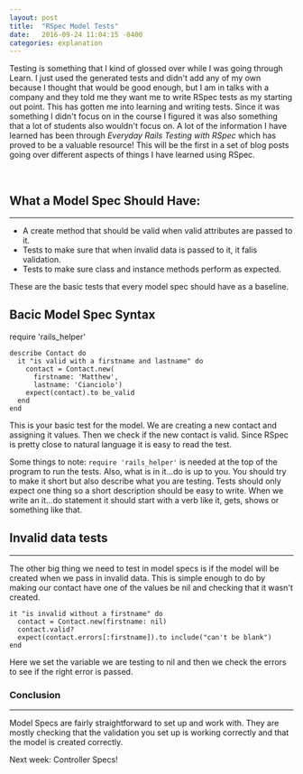 ```yaml
---
layout: post
title:  "RSpec Model Tests"
date:   2016-09-24 11:04:15 -0400
categories: explanation
---
```


<p>Testing is something that I kind of glossed over while I was going through Learn. I just used the generated tests and didn't add any of my own because I thought that would be good enough, but I am in talks with a company and they told me they want me to write RSpec tests as my starting out point. This has gotten me into learning and writing tests. Since it was something I didn't focus on in the course I figured it was also something that a lot of students also wouldn't focus on. A lot of the information I have learned has been through <i>Everyday Rails Testing with RSpec</i> which has proved to be a valuable resource! This will be the first in a set of blog posts going over different aspects of things I have learned using RSpec.</p>
<br />

<h2>What a Model Spec Should Have:</h2>
<hr />
<p>
  <ul>
  <li>A create method that should be valid when valid attributes are passed to it.</li>
  <li>Tests to make sure that when invalid data is passed to it, it falis validation.</li>
  <li>Tests to make sure class and instance methods perform as expected.</li>  
  </ul>

  These are the basic tests that every model spec should have as a baseline.
</p>

<h2>Bacic Model Spec Syntax</h2>
    require 'rails_helper'

    describe Contact do
      it "is valid with a firstname and lastname" do
        contact = Contact.new(
          firstname: 'Matthew',
          lastname: 'Cianciolo')
        expect(contact).to be_valid
      end
    end

<p>This is your basic test for the model. We are creating a new contact and assigning it values. Then we check if the new contact is valid. Since RSpec is pretty close to natural language it is easy to read the test.</p>

Some things to note: `require 'rails_helper'` is needed at the top of the program to run the tests. Also, what is in it...do is up to you. You should try to make it short but also describe what you are testing. Tests should only expect one thing so a short description should be easy to write. When we write an it...do statement it should start with a verb like it, gets, shows or something like that.

<h2>Invalid data tests</h2>
<hr />

<p>The other big thing we need to test in model specs is if the model will be created when we pass in invalid data. This is simple enough to do by making our contact have one of the values be nil and checking that it wasn't created.</p>

    it "is invalid without a firstname" do
      contact = Contact.new(firstname: nil)
      contact.valid?
      expect(contact.errors[:firstname]).to include("can't be blank")
    end

<p>Here we set the variable we are testing to nil and then we check the errors to see if the right error is passed.</p>

<h3>Conclusion</h3>
<hr />
<p>Model Specs are fairly straightforward to set up and work with. They are mostly checking that the validation you set up is working correctly and that the model is created correctly.</p>

<p>Next week: Controller Specs!</p>